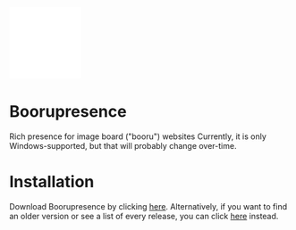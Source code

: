 <img src="assets/img/boorupresence.png" width=128 height=128>

# Boorupresence
Rich presence for image board ("booru") websites
Currently, it is only Windows-supported, but that will probably change over-time.

# Installation
Download Boorupresence by clicking [here](https://github.com/Gapva/Boorupresence/releases/latest).
Alternatively, if you want to find an older version or see a list of every release, you can click [here](https://github.com/Gapva/Boorupresence/releases/) instead.
